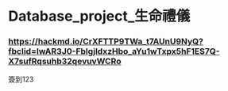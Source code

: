 # Database_project_生命禮儀
### https://hackmd.io/CrXFTTP9TWa_t7AUnU9NyQ?fbclid=IwAR3J0-FblgjldxzHbo_aYu1wTxpx5hF1ES7Q-X7sufRqsuhb32qevuvWCRo
簽到123
